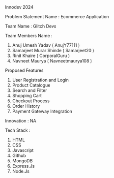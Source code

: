 Innodev 2024

Problem Statement Name : 
          Ecommerce Application 

Team Name : Glitch Devs

Team Members Name :
   1. Anuj Umesh Yadav ( AnujY77111 )
   2. Samarjeet Murar Shinde ( Samarjeet20 )
   3. Rinit Khaire ( CorporalGuru )
   4. Navneet Maurya ( Navneetmaurya108 )

Proposed Features
   1. User Registration and Login
   2. Product Catalogue
   3. Search and Filter
   4. Shopping Cart
   5. Checkout Process
   6. Order History
   7. Payment Gateway Integration

Innovation :  NA

Tech Stack : 
   1. HTML
   2. CSS
   3. Javascript
   4. Github
   5. MongoDB
   6. Express.Js
   7. Node.Js
      

   
   
   	
  


   
